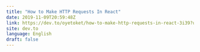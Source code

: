 ```yaml
---
title: "How to Make HTTP Requests In React"
date: 2019-11-09T20:59:48Z
link: https://dev.to/oyetoket/how-to-make-http-requests-in-react-3i39?utm_medium=RSS&utm_source=news.12bit.vn
site: dev.to
language: English
draft: false
---
```


